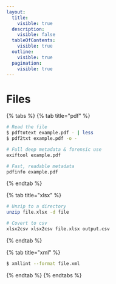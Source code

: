 ```yaml
---
layout:
  title:
    visible: true
  description:
    visible: false
  tableOfContents:
    visible: true
  outline:
    visible: true
  pagination:
    visible: true
---
```


# Files

{% tabs %}
{% tab title="pdf" %}
```bash
# Read the file
$ pdftotext example.pdf - | less
$ pdf2txt example.pdf -o -

# Full deep metadata & forensic use
exiftool example.pdf

# Fast, readable metadata
pdfinfo example.pdf
```
{% endtab %}

{% tab title="xlsx" %}
```bash
# Unzip to a directory
unzip file.xlsx -d file

# Covert to csv
xlsx2csv xlsx2csv file.xlsx output.csv
```
{% endtab %}

{% tab title="xml" %}
```bash
$ xmllint --format file.xml
```
{% endtab %}
{% endtabs %}

